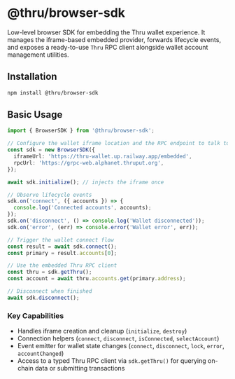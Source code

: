 # @thru/browser-sdk

Low-level browser SDK for embedding the Thru wallet experience. It manages the iframe-based embedded provider, forwards lifecycle events, and exposes a ready-to-use `Thru` RPC client alongside wallet account management utilities.

## Installation

```bash
npm install @thru/browser-sdk
```

## Basic Usage

```ts
import { BrowserSDK } from '@thru/browser-sdk';

// Configure the wallet iframe location and the RPC endpoint to talk to
const sdk = new BrowserSDK({
  iframeUrl: 'https://thru-wallet.up.railway.app/embedded',
  rpcUrl: 'https://grpc-web.alphanet.thruput.org',
});

await sdk.initialize(); // injects the iframe once

// Observe lifecycle events
sdk.on('connect', ({ accounts }) => {
  console.log('Connected accounts', accounts);
});
sdk.on('disconnect', () => console.log('Wallet disconnected'));
sdk.on('error', (err) => console.error('Wallet error', err));

// Trigger the wallet connect flow
const result = await sdk.connect();
const primary = result.accounts[0];

// Use the embedded Thru RPC client
const thru = sdk.getThru();
const account = await thru.accounts.get(primary.address);

// Disconnect when finished
await sdk.disconnect();
```

### Key Capabilities

- Handles iframe creation and cleanup (`initialize`, `destroy`)
- Connection helpers (`connect`, `disconnect`, `isConnected`, `selectAccount`)
- Event emitter for wallet state changes (`connect`, `disconnect`, `lock`, `error`, `accountChanged`)
- Access to a typed Thru RPC client via `sdk.getThru()` for querying on-chain data or submitting transactions

